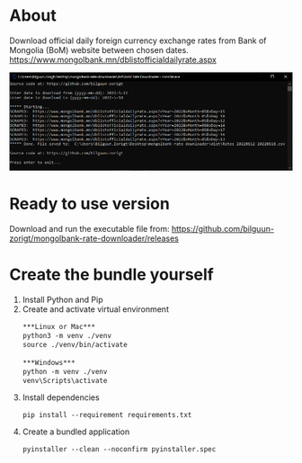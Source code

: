 # About
Download official daily foreign currency exchange rates from Bank of Mongolia (BoM) website between chosen dates. https://www.mongolbank.mn/dblistofficialdailyrate.aspx

![screenshot](https://raw.githubusercontent.com/bilguun-zorigt/mongolbank-rate-downloader/main/Python%20-%20Console/screenshot.png)

# Ready to use version
Download and run the executable file from:
https://github.com/bilguun-zorigt/mongolbank-rate-downloader/releases

# Create the bundle yourself

1. Install Python and Pip
2. Create and activate virtual environment
    ```
    ***Linux or Mac***
    python3 -m venv ./venv
    source ./venv/bin/activate 

    ***Windows***
    python -m venv ./venv
    venv\Scripts\activate
    ```
3. Install dependencies
    ```
    pip install --requirement requirements.txt
    ```
4. Create a bundled application
    ```
    pyinstaller --clean --noconfirm pyinstaller.spec 
    ```
